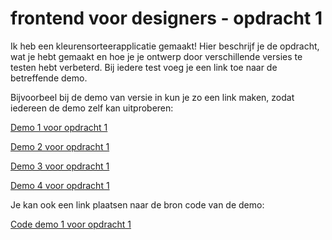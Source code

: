 # frontend voor designers - opdracht 1
Ik heb een kleurensorteerapplicatie gemaakt!
Hier beschrijf je de opdracht, wat je hebt gemaakt en hoe je je ontwerp door verschillende versies te testen hebt verbeterd. Bij iedere test voeg je een link toe naar de betreffende demo.

Bijvoorbeel bij de demo van versie in kun je zo een link maken, zodat iedereen de demo zelf kan uitproberen:

[Demo 1 voor opdracht 1](https://vasilisvg.github.io/frontendvoordesigners/opdracht1/v1/)

[Demo 2 voor opdracht 1](https://vasilisvg.github.io/frontendvoordesigners/opdracht1/v2/)

[Demo 3 voor opdracht 1](https://vasilisvg.github.io/frontendvoordesigners/opdracht1/v3/)

[Demo 4 voor opdracht 1](https://vasilisvg.github.io/frontendvoordesigners/opdracht1/v4/)

Je kan ook een link plaatsen naar de bron code van de demo:

[Code demo 1 voor opdracht 1](https://github.com/vasilisvg/frontendvoordesigners/blob/master/opdracht1/v1/)
